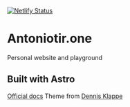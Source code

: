 [![Netlify Status](https://api.netlify.com/api/v1/badges/d36a204c-68ad-4a59-aa2d-2af0ba514d5e/deploy-status)](https://app.netlify.com/projects/cool-beignet-7ddac9/deploys)

# Antoniotir.one

Personal website and playground

## Built with Astro

[Official docs](https://docs.astro.build) 
Theme from [Dennis Klappe](https://github.com/dennisklappe/astro-theme-terminal)